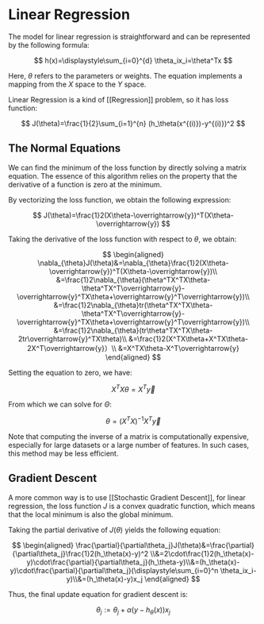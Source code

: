 # Linear Regression

The model for linear regression is straightforward and can be represented by the following formula:

$$
h(x)=\displaystyle\sum_{i=0}^{d} \theta_ix_i=\theta^Tx
$$

Here, $\theta$ refers to the parameters or weights. The equation implements a mapping from the $X$ space to the $Y$ space.

Linear Regression is a kind of [[Regression]] problem, so it has loss function:

$$
J(\theta)=\frac{1}{2}\sum_{i=1}^{n} (h_\theta(x^{(i)})-y^{(i)})^2
$$

## The Normal Equations

We can find the minimum of the loss function by directly solving a matrix equation. The essence of this algorithm relies on the property that the derivative of a function is zero at the minimum.

By vectorizing the loss function, we obtain the following expression:

$$
J(\theta)=\frac{1}2(X\theta-\overrightarrow{y})^T(X\theta-\overrightarrow{y})
$$

Taking the derivative of the loss function with respect to $\theta$, we obtain:

$$
\begin{aligned}
\nabla_{\theta}J(\theta)&=\nabla_{\theta}\frac{1}2(X\theta-\overrightarrow{y})^T(X\theta-\overrightarrow{y})\\
&=\frac{1}2\nabla_{\theta}(\theta^TX^TX\theta-\theta^TX^T\overrightarrow{y}-\overrightarrow{y}^TX\theta+\overrightarrow{y}^T\overrightarrow{y})\\
&=\frac{1}2\nabla_{\theta}tr(\theta^TX^TX\theta-\theta^TX^T\overrightarrow{y}-\overrightarrow{y}^TX\theta+\overrightarrow{y}^T\overrightarrow{y})\\
&=\frac{1}2\nabla_{\theta}(tr\theta^TX^TX\theta-2tr\overrightarrow{y}^TX\theta)\\
&=\frac{1}2(X^TX\theta+X^TX\theta-2X^T\overrightarrow{y}）\\
&=X^TX\theta-X^T\overrightarrow{y}
\end{aligned}
$$

Setting the equation to zero, we have:

$$
X^TX\theta=X^T\overrightarrow{y}
$$

From which we can solve for $\Theta$:

$$
\theta = (X^TX)^{-1}X^T\overrightarrow{y}
$$

Note that computing the inverse of a matrix is computationally expensive, especially for large datasets or a large number of features. In such cases, this method may be less efficient.

## Gradient Descent

A more common way is to use [[Stochastic Gradient Descent]], for linear regression, the loss function $J$ is a convex quadratic function, which means that the local minimum is also the global minimum.

Taking the partial derivative of $J(\theta)$ yields the following equation:

$$
\begin{aligned}
\frac{\partial}{\partial\theta_j}J(\theta)&=\frac{\partial}{\partial\theta_j}\frac{1}2(h_\theta(x)-y)^2 \\&=2\cdot\frac{1}2(h_\theta(x)-y)\cdot\frac{\partial}{\partial\theta_j}(h_\theta-y)\\&=(h_\theta(x)-y)\cdot\frac{\partial}{\partial\theta_j}(\displaystyle\sum_{i=0}^n \theta_ix_i-y)\\&=(h_\theta(x)-y)x_j
\end{aligned}
$$

Thus, the final update equation for gradient descent is:

$$
\theta_j:=\theta_j+\alpha(y-h_\theta(x))x_j
$$
